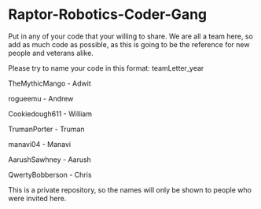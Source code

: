 # Raptor-Robotics-Coder-Gang

Put in any of your code that your willing to share. We are all a team here, so add as much code as possible, as this is going to be the reference for new people and veterans alike. 

Please try to name your code in this format:
teamLetter_year

TheMythicMango - Adwit 

rogueemu - Andrew

Cookiedough611 - William

TrumanPorter - Truman

manavi04 - Manavi

AarushSawhney - Aarush

QwertyBobberson - Chris

This is a private repository, so the names will only be shown to people who were invited here.

